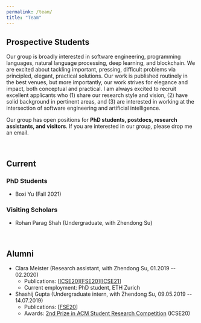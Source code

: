 ```yaml
---
permalink: /team/
title: "Team"
---
```

## Prospective Students
Our group is broadly interested in software engineering, programming languages, natural language processing, deep learning, and blockchain. We are excited about tackling important, pressing, difficult problems via principled, elegant, practical solutions. Our work is published routinely in the best venues, but more importantly, our work strives for elegance and impact, both conceptual and practical. I am always excited to recruit excellent applicants who (1) share our research style and vision, (2) have solid background in pertinent areas, and (3) are interested in working at the intersection of software engineering and artificial intelligence.

Our group has open positions for **PhD students, postdocs, research assistants, and visitors**. If you are interested in our group, please drop me an email.


<br/>

## Current
### PhD Students
- Boxi Yu (Fall 2021)

### Visiting Scholars
- Rohan Parag Shah (Undergraduate, with Zhendong Su)


<br/>

## Alumni
- Clara Meister (Research assistant, with Zhendong Su, 01.2019 -- 02.2020)
  - Publications: \[[ICSE20](https://arxiv.org/abs/1907.08710)\]\[[FSE20](https://arxiv.org/abs/1907.08710)\]\[[ICSE21](https://arxiv.org/abs/1907.08710)\] 
  - Current employment: PhD student, ETH Zurich
- Shashij Gupta (Undergraduate intern, with Zhendong Su, 09.05.2019 -- 14.07.2019)
  - Publications: \[[FSE20](https://arxiv.org/abs/1907.08710)\]
  - Awards: [2nd Prize in ACM Student Research Competition](https://src.acm.org/winners/2021) (ICSE20)

